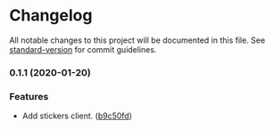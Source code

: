 # Changelog

All notable changes to this project will be documented in this file. See [standard-version](https://github.com/conventional-changelog/standard-version) for commit guidelines.

### 0.1.1 (2020-01-20)


### Features

* Add stickers client. ([b9c50fd](https://github.com/signalstickers/stickers-client/commit/b9c50fdf0b96a7af0b8bb4977da4e1a13096aae4))
